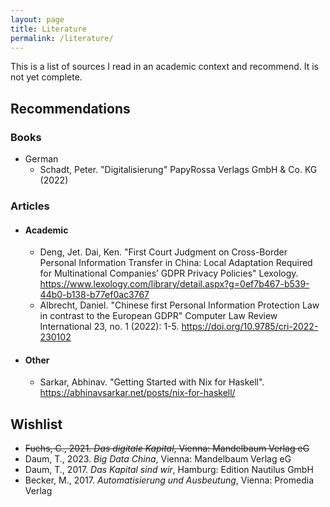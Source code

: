 ```yaml
---
layout: page
title: Literature
permalink: /literature/
---
```

This is a list of sources I read in an academic context and recommend. It is not yet complete.

<h2>Recommendations</h2>
<h3>Books</h3>
<ul>
  <li>German
    <ul>
       <li>Schadt, Peter. "Digitalisierung" PapyRossa Verlags GmbH & Co. KG (2022)</li>
    </ul>
  </li>
</ul>

<h3>Articles</h3>
<ul>
  <li>
    <h4>Academic</h4>
    <ul>
      <li>Deng, Jet. Dai, Ken. "First Court Judgment on Cross-Border Personal Information Transfer in China: Local Adaptation Required for Multinational Companies’ GDPR Privacy Policies" Lexology. <a href="https://www.lexology.com/library/detail.aspx?g=0ef7b467-b539-44b0-b138-b77ef0ac3767">https://www.lexology.com/library/detail.aspx?g=0ef7b467-b539-44b0-b138-b77ef0ac3767</a></li>
      <li>Albrecht, Daniel. "Chinese first Personal Information Protection Law in contrast to the European GDPR" Computer Law Review International 23, no. 1 (2022): 1-5. <a href="https://doi.org/10.9785/cri-2022-230102">https://doi.org/10.9785/cri-2022-230102</a></li>
    </ul>
  </li>
  <li>
  <h4>Other</h4>
  <ul>
    <li>Sarkar, Abhinav. "Getting Started with Nix for Haskell". <a href="https://abhinavsarkar.net/posts/nix-for-haskell/">https://abhinavsarkar.net/posts/nix-for-haskell/</a></li>
  </ul>
</li>
</ul>


<h2>Wishlist</h2>
<ul>
  <li><strike>Fuchs, C., 2021. <i>Das digitale Kapital</i>, Vienna: Mandelbaum Verlag eG</strike></li>
  <li>Daum, T., 2023. <i>Big Data China</i>, Vienna: Mandelbaum Verlag eG</li>
  <li>Daum, T., 2017. <i>Das Kapital sind wir</i>, Hamburg: Edition Nautilus GmbH</li>
  <li>Becker, M., 2017. <i>Automatisierung und Ausbeutung</i>, Vienna: Promedia Verlag</li>
</ul>
